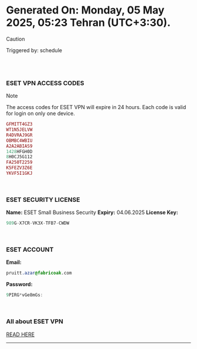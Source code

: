 # Generated On: Monday, 05 May 2025, 05:23 Tehran (UTC+3:30).

> [!CAUTION]
> Triggered by: schedule

<br><br>

### ESET VPN ACCESS CODES

> [!NOTE]
> The access codes for ESET VPN will expire in 24 hours.
> Each code is valid for login on only one device.

```ruby
GFMITT4GZ3
WT1N5JELVW
R4DVRAJ9GR
OBMBC4WBIU
A2A2ABIAS9
1428HFGH0D
8H0CJ5G112
FA250T2259
K5FEZV3Z6E
YKVF5I1GKJ
```

<br>

### ESET SECURITY LICENSE

**Name:** ESET Small Business Security
**Expiry:** 04.06.2025
**License Key:**

```POV-Ray SDL
989G-X7CR-VK3X-TFB7-CWDW
```

<br>

### ESET ACCOUNT

**Email:**

```CSS
pruitt.azar@fabricoak.com
```

**Password:**

```POV-Ray SDL
9PIRG*vGe8mGs:
```

<br>

### All about ESET VPN

[READ HERE](https://t.me/F_NiREvil/2113)

---

<br><br>

